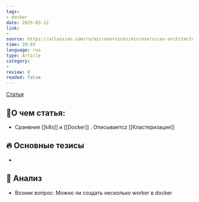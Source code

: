 ```yaml
---
tags: 
- docker
date: 2025-03-12
link:
-
source: https://atlassian.com/ru/microservices/microservices-architecture/kubernetes-vs-docker
time: 20:03
language: rus
type: Article
category: 
- 
review: 0
readed: false
---
```

[Статья](https://www.atlassian.com/ru/microservices/microservices-architecture/kubernetes-vs-docker)

## 📝О чем статья:   
- Сранвние [[k8s]] и [[Docker]] . Описываетcz [[Кластеризация]]


## 🔥 Основные тезисы  
-  


## 🔎 Анализ  
-  Возник вопрос: Можно ли создать несколько worker в docker



